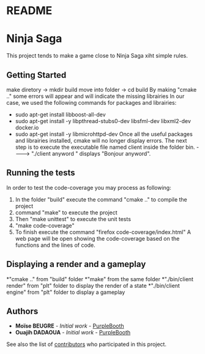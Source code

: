 # README

# Ninja Saga

This project tends to make a game close to Ninja Saga xiht simple rules.
## Getting Started

make diretory -> mkdir build
move into folder -> cd build
By making "cmake .." some errors will appear and will indicate the missing librairies
In our case, we used the following commands for packages and librairies:
  - sudo apt-get install libboost-all-dev
  - sudo apt-get install -y libpthread-stubs0-dev libsfml-dev libxml2-dev docker.io
  - sudo apt-get install -y libmicrohttpd-dev
Once all the useful packages and librairies installed,  cmake will no longer 
display errors.
The next step is to execute the executable file named client inside the folder bin.
----> "./client anyword " displays "Bonjour anyword".

## Running the tests

In order to test the code-coverage you may process as following:
1) In the folder "build" execute the command "cmake .." to compile the project
2) command "make" to execute the project
3) Then "make unittest" to execute the unit tests
4) "make code-coverage"
5) To finish execute the command "firefox code-coverage/index.html"
A web page will be open showing the code-coverage based on the functions and the lines of code.

## Displaying a render and a gameplay 
*"cmake .." from "build" folder
*"make" from the same folder
*"./bin/client render" from  "plt" folder to display the render of a state 
*"./bin/client engine" from "plt" folder to display a gameplay 

## Authors

* **Moïse BEUGRE** - *Initial work* - [PurpleBooth](https://github.com/PurpleBooth)
* **Ouajih DADAOUA** - *Initial work* - [PurpleBooth](https://github.com/PurpleBooth)

See also the list of [contributors](https://github.com/your/project/contributors) who participated in this project.










